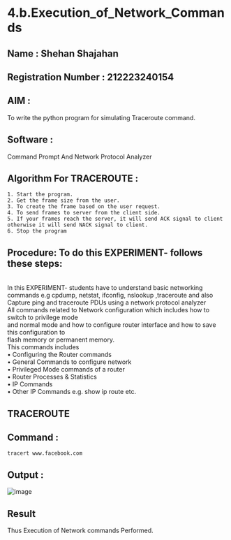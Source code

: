 # 4.b.Execution_of_Network_Commands
## Name : Shehan Shajahan
## Registration Number : 212223240154
## AIM :
To write the python program for simulating Traceroute command.
## Software : 
Command Prompt And Network Protocol Analyzer

## Algorithm For TRACEROUTE :
```
1. Start the program.
2. Get the frame size from the user.
3. To create the frame based on the user request.
4. To send frames to server from the client side.
5. If your frames reach the server, it will send ACK signal to client otherwise it will send NACK signal to client.
6. Stop the program
```
## Procedure: To do this EXPERIMENT- follows these steps:
<BR>
In this EXPERIMENT- students have to understand basic networking commands e.g cpdump, netstat, ifconfig, nslookup ,traceroute and also Capture ping and traceroute PDUs using a network protocol analyzer 
<BR>
All commands related to Network configuration which includes how to switch to privilege mode
<BR>
and normal mode and how to configure router interface and how to save this configuration to
<BR>
flash memory or permanent memory.
<BR>
This commands includes
<BR>
• Configuring the Router commands
<BR>
• General Commands to configure network
<BR>
• Privileged Mode commands of a router 
<BR>
• Router Processes & Statistics
<BR>
• IP Commands
<BR>
• Other IP Commands e.g. show ip route etc.
<BR>

## TRACEROUTE
## Command :
```
tracert www.facebook.com
```
## Output :
![image](https://github.com/user-attachments/assets/26bc98d0-9a26-4f4f-b433-ce755634d1ee)

## Result
Thus Execution of Network commands Performed.
